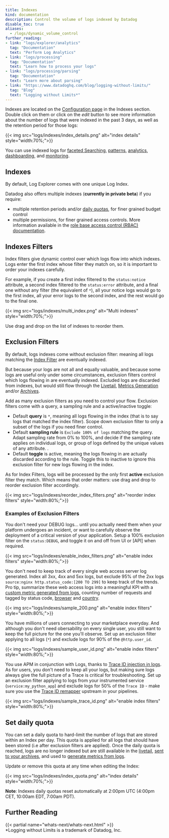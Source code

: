 ```yaml
---
title: Indexes
kind: documentation
description: Control the volume of logs indexed by Datadog
disable_toc: true
aliases:
  - /logs/dynamic_volume_control
further_reading:
- link: "logs/explorer/analytics"
  tag: "Documentation"
  text: "Perform Log Analytics"
- link: "logs/processing"
  tag: "Documentation"
  text: "Learn how to process your logs"
- link: "logs/processing/parsing"
  tag: "Documentation"
  text: "Learn more about parsing"
- link: "https://www.datadoghq.com/blog/logging-without-limits/"
  tag: "Blog"
  text: "Logging without Limits*"
---
```



Indexes are located on the [Configuration page][1] in the Indexes section. Double click on them or click on the *edit* button to see more information about the number of logs that were indexed in the past 3 days, as well as the retention period for those logs:

{{< img src="logs/indexes/index_details.png" alt="index details"  style="width:70%;">}}

You can use indexed logs for [faceted Searching][2], [patterns][11], [analytics][3], [dashboarding][4], and [monitoring][5]. 


## Indexes

By default, Log Explorer comes with one unique Log Index.

Datadog also offers multiple indexes (**currently in private beta**) if you require:
* multiple retention periods and/or [daily quotas](#daily-quotas), for finer grained budget control 
* multiple permissions, for finer grained access controls. More information available in the [role base access control (RBAC) documentation][9].


## Indexes Filters

Index filters give dynamic control over which logs flow into which indexes. Logs enter the first index whose filter they match on, so it is important to order your indexes carefully.

For example, if you create a first index filtered to the `status:notice` attribute, a second index filtered to the `status:error` attribute, and a final one without any filter (the equivalent of `*`), all your notice logs would go to the first index, all your error logs to the second index, and the rest would go to the final one.

{{< img src="logs/indexes/multi_index.png" alt="Multi indexes"  style="width:70%;">}}

Use drag and drop on the list of indexes to reorder them.


## Exclusion Filters

By default, logs indexes come without exclusion filter: meaning all logs matching the [Index Filter](#indexes-filters) are eventually indexed.

But because your logs are not all and equally valuable, and because some logs are useful only under some circumstances, exclusion filters control which logs flowing in are eventually indexed. Excluded logs are discarded from indexes, but would still flow through the [Livetail][12], [Metrics Generation][13] and/or [Archives][14].

Add as many exclusion filters as you need to control your flow. Exclusion filters come with a query, a sampling rule and a active/inactive toggle:

* Default **query** is `*`, meaning all logs flowing in the index (that is to say logs that matched the index filter). Scope down exclusion filter to only a subset of the logs if you need finer control.  
* Default **sampling rule** is `Exclude 100% of logs` matching the query. Adapt sampling rate from 0% to 100%, and decide if the sampling rate applies on individual logs, or group of logs defined by the unique values of any attribute. . 
* Default **toggle** is active, meaning the logs flowing in are actually discarded according to the rule. Toggle this to inactive to ignore this exclusion filter for new logs flowing in the index. 

As for Index Filters, logs will be processed by the only first **active** exclusion filter they match. Which means that order matters: use drag and drop to reorder exclusion filter accordingly.

{{< img src="logs/indexes/reorder_index_filters.png" alt="reorder index filters"  style="width:80%;">}}


### Examples of Exclusion Filters

You don't need your DEBUG logs... until you actually need them when your platform undergoes an incident, or want to carefully observe the deployment of a critical version of your application. Setup a 100% exclusion filter on the `status:DEBUG`, and toggle it on and off from UI or [API] when required.


{{< img src="logs/indexes/enable_index_filters.png" alt="enable index filters"  style="width:80%;">}}


You don't need to keep track of every single web access server log generated. Index all 3xx, 4xx and 5xx logs, but exclude 95% of the 2xx logs `source:nginx http.status_code:[200 TO 299]` to keep track of the trends. Pro tip, summarize these web access logs into a meaningful KPI with a [custom metric generated from logs][14], counting number of requests and tagged by status code, [browser][17] and [country][16].

{{< img src="logs/indexes/sample_200.png" alt="enable index filters"  style="width:80%;">}}

You have millions of users connecting to your marketplace everyday. And although you don't need obersability on every single user, you still want to keep the full picture for the one you'll observe. Set up an exclusion filter applying to all logs (`*`) and exclude logs for 90% of the `@http.user_id`. 

{{< img src="logs/indexes/sample_user_id.png" alt="enable index filters"  style="width:80%;">}}

You use APM in conjunction with Logs, thanks to [Trace ID injection in logs][10]. As for users, you don't need to keep all your logs, but making sure logs always give the full picture of a Trace is critical for troubleshooting. Set up an exclusion filter applying to logs from your instrumented service (`service:my_python_app`) and exclude logs for 50% of the `Trace ID` - make sure you use the [Trace ID remapper][18] upstream in your pipelines. 

{{< img src="logs/indexes/sample_trace_id.png" alt="enable index filters"  style="width:80%;">}}


## Set daily quota

You can set a daily quota to hard-limit the number of logs that are stored within an Index per day. This quota is applied for all logs that should have been stored (i.e after exclusion filters are applied).
Once the daily quota is reached, logs are no longer indexed but are still available in the [livetail][6], [sent to your archives][7], and used to [generate metrics from logs][8].

Update or remove this quota at any time when editing the Index:

{{< img src="logs/indexes/index_quota.png" alt="index details"  style="width:70%;">}}

**Note**: Indexes daily quotas reset automatically at 2:00pm UTC (4:00pm CET, 10:00am EDT, 7:00am PDT).


## Further Reading

{{< partial name="whats-next/whats-next.html" >}}
<br>
*Logging without Limits is a trademark of Datadog, Inc.

[1]: https://app.datadoghq.com/logs/pipelines/indexes
[2]: /logs/explorer/?tab=facets#setup
[3]: /logs/explorer/analytics
[4]: /logs/explorer/analytics/#dashboard
[5]: /monitors/monitor_types/log
[6]: https://docs.datadoghq.com/logs/live_tail/#overview
[7]: https://docs.datadoghq.com/logs/archives/
[8]: https://docs.datadoghq.com/logs/logs_to_metrics/
[9]: /account_management/rbac
[10]: /tracing/advanced/connect_logs_and_traces/?tab=java
[11]: /logs/explorer/patterns
[12]: /logs/livetail
[13]: /logs/pipelines/archives
[14]: /logs/pipelines/generate-metrics
[15]: /api/?lang=bash#update-an-index
[16]: /logs/processing/processors/?tab=ui#geoip-parser
[17]: /logs/processing/processors/?tab=ui#user-agent-parser
[18]: /logs/processing/processors/?tab=ui#trace-remapper
